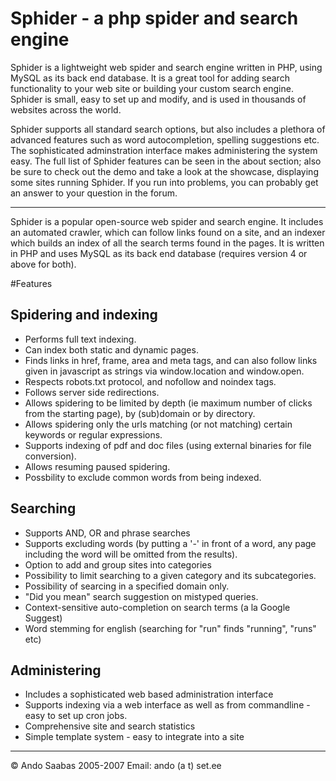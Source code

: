 # Sphider - a php spider and search engine
Sphider is a lightweight web spider and search engine written in PHP, using MySQL as its back end database. It is a great tool for adding search functionality to your web site or building your custom search engine. Sphider is small, easy to set up and modify, and is used in thousands of websites across the world. 

Sphider supports all standard search options, but also includes a plethora of advanced features such as word autocompletion, spelling suggestions etc. The sophisticated adminstration interface makes administering the system easy. The full list of Sphider features can be seen in the about section; also be sure to check out the demo and take a look at the showcase, displaying some sites running Sphider. If you run into problems, you can probably get an answer to your question in the forum.

----

Sphider is a popular open-source web spider and search engine. It includes an automated crawler, which can follow links found on a site, and an indexer which builds an index of all the search terms found in the pages. It is written in PHP and uses MySQL as its back end database (requires version 4 or above for both).

#Features

## Spidering and indexing

- Performs full text indexing.
- Can index both static and dynamic pages.
- Finds links in href, frame, area and meta tags, and can also follow links given in javascript as strings via window.location and window.open.
- Respects robots.txt protocol, and nofollow and noindex tags.
- Follows server side redirections.
- Allows spidering to be limited by depth (ie maximum number of clicks from the starting page), by (sub)domain or by directory.
- Allows spidering only the urls matching (or not matching) certain keywords or regular expressions.
- Supports indexing of pdf and doc files (using external binaries for file conversion).
- Allows resuming paused spidering.
- Possbility to exclude common words from being indexed.

## Searching

- Supports AND, OR and phrase searches
- Supports excluding words (by putting a '-' in front of a word, any page including the word will be omitted from the results).
- Option to add and group sites into categories
- Possibility to limit searching to a given category and its subcategories.
- Possibility of searcing in a specified domain only.
- "Did you mean" search suggestion on mistyped queries.
- Context-sensitive auto-completion on search terms (a la Google Suggest)
- Word stemming for english (searching for "run" finds "running", "runs" etc)


## Administering

- Includes a sophisticated web based administration interface
- Supports indexing via a web interface as well as from commandline - easy to set up cron jobs.
- Comprehensive site and search statistics
- Simple template system - easy to integrate into a site

----
© Ando Saabas 2005-2007
Email: ando (a t) set.ee
